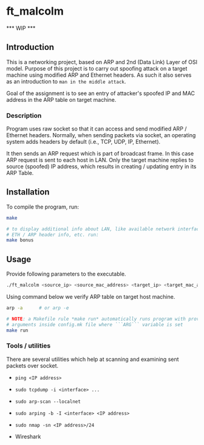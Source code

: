 # ft_malcolm

*** WIP ***

## Introduction

This is a networking project, based on ARP and 2nd (Data Link) Layer of OSI model.
Purpose of this project is to carry out spoofing attack on a target machine using
modified ARP and Ethernet headers. As such it also serves as an introduction to
`man in the middle attack`.

Goal of the assignment is to see an entry of attacker's spoofed IP and MAC
address in the ARP table on target machine.

### Description

Program uses raw socket so that it can access and send modified ARP / Ethernet
headers. Normally, when sending packets via socket, an operating system adds
headers by default (i.e., TCP, UDP, IP, Ethernet).

It then sends an ARP request which is part of broadcast frame. In this case ARP
request is sent to each host in LAN. Only the target machine replies to source
(spoofed) IP address, which results in creating / updating entry in its ARP Table.

## Installation

To compile the program, run:
```bash
make
```
```bash
# to display additional info about LAN, like available network interfaces,
# ETH / ARP header info, etc. run:
make bonus
```

## Usage

Provide following parameters to the executable.
```bash
./ft_malcolm <source_ip> <source_mac_address> <target_ip> <target_mac_address>
```
Using command below we verify ARP table on target host machine.
```bash
arp -a      # or arp -e
```

```bash
# NOTE: a Makefile rule *make run* automatically runs program with provided
# arguments inside config.mk file where ```ARG``` variable is set 
make run
```

### Tools / utilities

There are several utilities which help at scanning and examining sent packets
over socket.

* ```ping <IP address>```

* ```sudo tcpdump -i <interface> ...```

* ```sudo arp-scan --localnet```

* ```sudo arping -b -I <interface> <IP address>```

* ```sudo nmap -sn <IP address>/24```

* Wireshark
